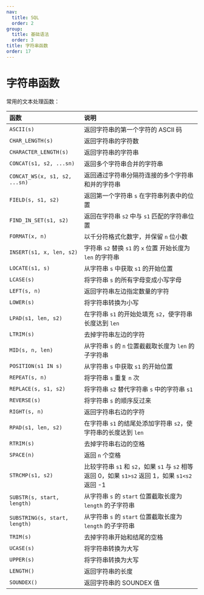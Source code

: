 ```yaml
---
nav:
  title: SQL
  order: 2
group:
  title: 基础语法
  order: 3
title: 字符串函数
order: 17
---
```


# 字符串函数

常用的文本处理函数：

| 函数                          | 说明                                                                                             |
| :---------------------------- | :----------------------------------------------------------------------------------------------- |
| `ASCII(s)`                    | 返回字符串的第一个字符的 ASCII 码                                                                |
| `CHAR_LENGTH(s)`              | 返回字符串的字符数                                                                               |
| `CHARACTER_LENGTH(s)`         | 返回字符串的字符串                                                                               |
| `CONCAT(s1, s2, ...sn)`       | 返回多个字符串合并的字符串                                                                       |
| `CONCAT_WS(x, s1, s2, ...sn)` | 返回通过字符串分隔符连接的多个字符串和并的字符串                                                 |
| `FIELD(s, s1, s2)`            | 返回第一个字符串 `s` 在字符串列表中的位置                                                        |
| `FIND_IN_SET(s1, s2)`         | 返回在字符串 `s2` 中与 `s1` 匹配的字符串位置                                                     |
| `FORMAT(x, n)`                | 以千分符格式化数字，并保留 `n` 位小数                                                            |
| `INSERT(s1, x, len, s2)`      | 字符串 `s2` 替换 `s1` 的 `x` 位置 开始长度为 `len` 的字符串                                      |
| `LOCATE(s1, s)`               | 从字符串 `s` 中获取 `s1` 的开始位置                                                              |
| `LCASE(s)`                    | 将字符串 `s` 的所有字母变成小写字母                                                              |
| `LEFT(s, n)`                  | 返回字符串左边指定数量的字符                                                                     |
| `LOWER(s)`                    | 将字符串转换为小写                                                                               |
| `LPAD(s1, len, s2)`           | 在字符串 `s1` 的开始处填充 `s2`，使字符串长度达到 `len`                                          |
| `LTRIM(s)`                    | 去掉字符串左边的字符                                                                             |
| `MID(s, n, len)`              | 从字符串 `s` 的 `n` 位置截截取长度为 `len` 的子字符串                                            |
| `POSITION(s1 IN s)`           | 从字符串 `s` 中获取 `s1` 的开始位置                                                              |
| `REPEAT(s, n)`                | 将字符串 `s` 重复 `n` 次                                                                         |
| `REPLACE(s, s1, s2)`          | 将字符串 `s2` 替代字符串 `s` 中的字符串 `s1`                                                     |
| `REVERSE(s)`                  | 将字符串 `s` 的顺序反过来                                                                        |
| `RIGHT(s, n)`                 | 返回字符串右边的字符                                                                             |
| `RPAD(s1, len, s2)`           | 在字符串 `s1` 的结尾处添加字符串 `s2`，使字符串的长度达到 `len`                                  |
| `RTRIM(s)`                    | 去掉字符串右边的空格                                                                             |
| `SPACE(n)`                    | 返回 `n` 个空格                                                                                  |
| `STRCMP(s1, s2)`              | 比较字符串 `s1` 和 `s2`，如果 `s1` 与 `s2` 相等返回 0，如果 `s1>s2` 返回 1，如果 `s1<s2` 返回 -1 |
| `SUBSTR(s, start, length)`    | 从字符串 `s` 的 `start` 位置截取长度为 `length` 的子字符串                                       |
| `SUBSTRING(s, start, length)` | 从字符串 `s` 的 `start` 位置截取长度为 `length` 的子字符串                                       |
| `TRIM(s)`                     | 去掉字符串开始和结尾的空格                                                                       |
| `UCASE(s)`                    | 将字符串转换为大写                                                                               |
| `UPPER(s)`                    | 将字符串转换为大写                                                                               |
| `LENGTH()`                    | 返回字符串的长度                                                                                 |
| `SOUNDEX()`                   | 返回字符串的 SOUNDEX 值                                                                          |
